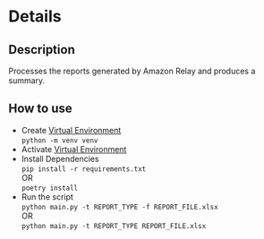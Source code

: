 # Details
## Description
Processes the reports generated by Amazon Relay and produces a summary.

## How to use
- Create [Virtual Environment](https://docs.python.org/3/tutorial/venv.html#creating-virtual-environments)  
`python -m venv venv`
- Activate [Virtual Environment](https://docs.python.org/3/tutorial/venv.html#creating-virtual-environments)  
- Install Dependencies  
`pip install -r requirements.txt`  
OR  
`poetry install`
- Run the script  
`python main.py -t REPORT_TYPE -f REPORT_FILE.xlsx`  
OR  
`python main.py -t REPORT_TYPE REPORT_FILE.xlsx`
